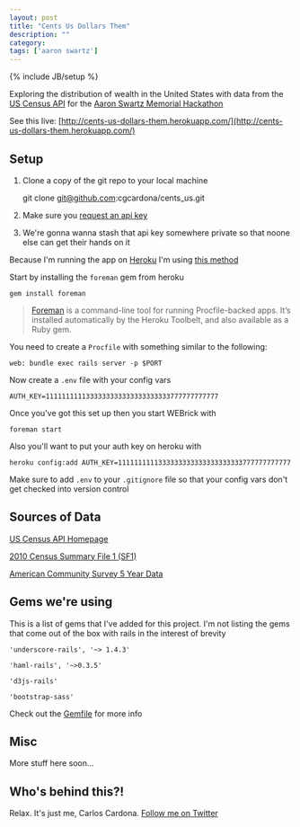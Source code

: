 ```yaml
---
layout: post
title: "Cents Us Dollars Them"
description: ""
category: 
tags: ['aaron swartz']
---
```

{% include JB/setup %}

Exploring the distribution of wealth in the United States with data from the [US Census API](http://www.census.gov/developers/) for the [Aaron Swartz Memorial Hackathon](https://www.noisebridge.net/wiki/Aaron_Swartz_Memorial_Hackathon)

See this live: [http://cents-us-dollars-them.herokuapp.com/](http://cents-us-dollars-them.herokuapp.com/)

## Setup

1. Clone a copy of the git repo to your local machine

    git clone git@github.com:cgcardona/cents_us.git

2. Make sure you [request an api key](http://www.census.gov/developers/tos/key_request.html)

3. We're gonna wanna stash that api key somewhere private so that noone else can get their hands on it

Because I'm running the app on [Heroku](http://www.heroku.com) I'm using [this method](https://devcenter.heroku.com/articles/config-vars)

Start by installing the `foreman` gem from heroku

    gem install foreman

> [Foreman](https://github.com/ddollar/foreman) is a command-line tool for running Procfile-backed apps. It’s installed
> automatically by the Heroku Toolbelt, and also available as a Ruby gem.

You need to create a `Procfile` with something similar to the following:

    web: bundle exec rails server -p $PORT

Now create a `.env` file with your config vars

    AUTH_KEY=1111111111333333333333333333333777777777777

Once you've got this set up then you start WEBrick with

    foreman start

Also you'll want to put your auth key on heroku with

    heroku config:add AUTH_KEY=1111111111333333333333333333333777777777777

Make sure to add `.env` to your `.gitignore` file so that your config vars don't
get checked into version control

## Sources of Data

[US Census API Homepage](http://www.census.gov/developers/)

[2010 Census Summary File 1 (SF1)](http://www.census.gov/developers/data/sf1.xml)

[American Community Survey 5 Year Data](http://www.census.gov/developers/data/acs_5yr_2011_var.xml)

## Gems we're using

This is a list of gems that I've added for this project. I'm not listing the gems that come out of the box with rails in the interest of brevity

`'underscore-rails', '~> 1.4.3'`

`'haml-rails', '~>0.3.5'`

`'d3js-rails'`

`'bootstrap-sass'`

Check out the [Gemfile](https://github.com/cgcardona/cents_us/blob/master/Gemfile) for more info

## Misc

More stuff here soon...

## Who's behind this?!

Relax. It's just me, Carlos Cardona. [Follow me on Twitter](http://twitter.com/cgcardona)